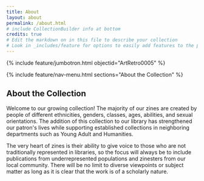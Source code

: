 ```yaml
---
title: About
layout: about
permalink: /about.html
# include CollectionBuilder info at bottom
credits: true
# Edit the markdown on in this file to describe your collection
# Look in _includes/feature for options to easily add features to the page
---
```

{% include feature/jumbotron.html objectid="ArtRetro0005" %}

{% include feature/nav-menu.html sections="About the Collection" %}

## About the Collection

Welcome to our growing collection! The majority of our zines are created by people of different ethnicities, genders, classes, ages, abilities, and sexual orientations. The addition of this collection to our library has strengthened our patron's lives while supporting established collections in neighboring departments such as Young Adult and Humanities.

The very heart of zines is their ability to give voice to those who are not traditionally represented in libraries, so the focus will always be to include publications from underrepresented populations and zinesters from our local community. There will be no limit to diverse viewpoints or subject matter as long as it is clear that the work is of a scholarly nature. 
